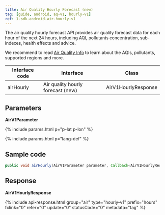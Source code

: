 ```yaml
---
title: Air Quality Hourly Forecast (new)
tag: [guide, android, aq-v1, hourly-v1]
ref: 1-sdk-android-air-hourly-v1
---
```


The air quality hourly forecast API provides air quality forecast data for each hour of the next 24 hours, including AQI, pollutants concentration, sub-indexes, health effects and advice.

We recommend to read [Air Quality Info](/en/docs/resource/air-info/) to learn about the AQIs, pollutants, supported regions and more.

| Interface code | Interface                 | Class       |
| --------------- | ---------------------------- | ------------ |
| airHourly | Air quality hourly forecast (new)    | AirV1HourlyResponse |

## Parameters 

**AirV1Parameter**

{% include params.html p="p-lat p-lon" %}

{% include params.html p="lang-def" %}

## Sample code

```java
public void airHourly(AirV1Parameter parameter, Callback<AirV1HourlyResponse> callback);
```

## Response

**AirV1HourlyResponse**

{% include api-response.html group="air" type="hourly-v1" prefix="hours" fxlink="0" refer="0" update="0" statusCode="0" metadata="tag"   %}

